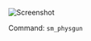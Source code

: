 ![Screenshot](https://github.com/tf2-sandbox-studio/Module-PhysicsGun/screenshot.png)

Command: `sm_physgun`
